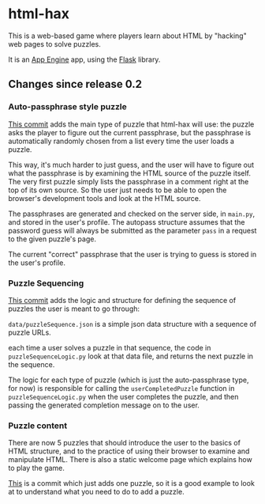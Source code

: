 # html-hax
This is a web-based game where players learn about HTML by "hacking" web pages to solve puzzles.

It is an [App Engine](https://cloud.google.com/appengine/) app, using the [Flask](http://flask.pocoo.org/) library.

## Changes since release 0.2

### Auto-passphrase style puzzle
[This commit](https://github.com/yanamal/html-hax-clean/commit/96c5d4e59e79ae99a6d161bd90d5ee687da8b240) adds the main type of puzzle that html-hax will use: the puzzle asks the player to figure out the current passphrase, but the passphrase is automatically randomly chosen from a list every time the user loads a puzzle.

This way, it's much harder to just guess, and the user will have to figure out what the passphrase is by examining the HTML source of the puzzle itself. The very first puzzle simply lists the passphrase in a comment right at the top of its own source. So the user just needs to be able to open the browser's development tools and look at the HTML source.

The passphrases are generated and checked on the server side, in `main.py`, and stored in the user's profile. The autopass structure assumes that the password guess will always be submitted as the parameter `pass` in a request to the given puzzle's page.

The current "correct" passphrase that the user is trying to guess is stored in the user's profile.

### Puzzle Sequencing
[This commit](https://github.com/yanamal/html-hax-clean/commit/f9914184c0b97ff7b6c0005e837f29dc1a56b908) adds the logic and structure for defining the sequence of puzzles the user is meant to go through:

`data/puzzleSequence.json` is a simple json data structure with a sequence of puzzle URLs.

each time a user solves a puzzle in that sequence, the code in `puzzleSequenceLogic.py` look at that data file, and returns the next puzzle in the sequence.

The logic for each type of puzzle (which is just the auto-passphrase type, for now) is responsible for calling the `userCompletedPuzzle` function in `puzzleSequenceLogic.py` when the user completes the puzzle, and then passing the generated completion message on to the user.

### Puzzle content
There are now 5 puzzles that should introduce the user to the basics of HTML structure, and to the practice of using their browser to examine and manipulate HTML.
There is also a static welcome page which explains how to play the game.

[This](https://github.com/yanamal/html-hax-clean/commit/56fb7cced0d7ee2dabf0bae43edd938ddca30dd2) is a commit which just adds one puzzle, so it is a good example to look at to understand what you need to do to add a puzzle.
